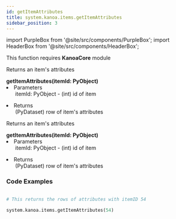 ```yaml
---
id: getItemAttributes
title: system.kanoa.items.getItemAttributes
sidebar_position: 3
---
```

import PurpleBox from '@site/src/components/PurpleBox';
import HeaderBox from '@site/src/components/HeaderBox';

<PurpleBox>This function requires <b>KanoaCore</b> module</PurpleBox>

<HeaderBox header="Description">Returns an item's attributes </HeaderBox>

<HeaderBox header="Syntax">
    <b>getItemAttributes(itemId: PyObject)</b>
    <li> Parameters <br />
        <ul> itemId: PyObject - (int) id of item </ul>
    </li>
    <li> Returns <br />
        <ul> (PyDataset) row of item's attributes  </ul>
    </li>
</HeaderBox>


<HeaderBox header="Description">Returns an item's attributes  </HeaderBox>

<HeaderBox header="Syntax">
    <b>getItemAttributes(itemId: PyObject)</b>
    <li> Parameters <br /> 
        <ul>itemId: PyObject - (int) id of item </ul>
    </li>
    <li> Returns <br /> 
        <ul>(PyDataset) row of item's attributes  </ul>
    </li>
</HeaderBox>


### Code Examples

```py

# This returns the rows of attributes with itemID 54 

system.kanoa.items.getItemAttributes(54)

```